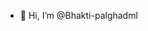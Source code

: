 - 👋 Hi, I’m @Bhakti-palghadml



<!---
Bhakti-Palghadmal/Bhakti-Palghadmal is a ✨ special ✨ repository because its `README.md` (this file) appears on your GitHub profile.
You can click the Preview link to take a look at your changes.
--->
